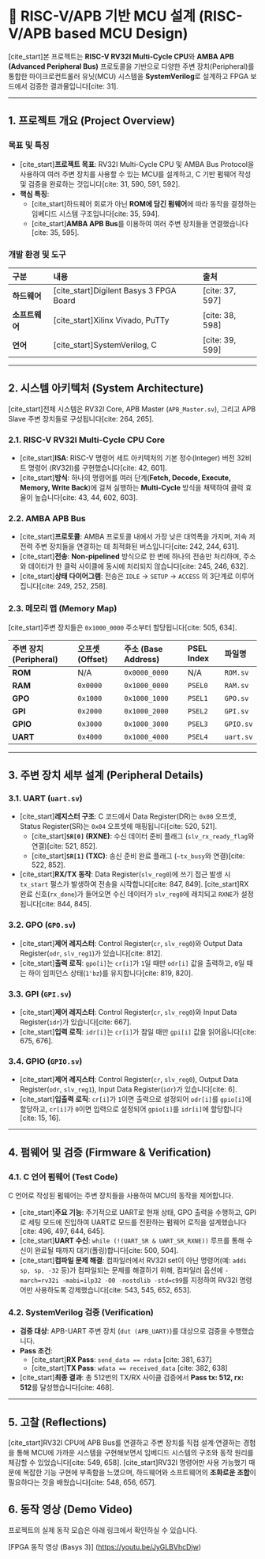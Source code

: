 # 🚀 RISC-V/APB 기반 MCU 설계 (RISC-V/APB based MCU Design)

[cite_start]본 프로젝트는 **RISC-V RV32I Multi-Cycle CPU**와 **AMBA APB (Advanced Peripheral Bus)** 프로토콜을 기반으로 다양한 주변 장치(Peripheral)를 통합한 마이크로컨트롤러 유닛(MCU) 시스템을 **SystemVerilog**로 설계하고 FPGA 보드에서 검증한 결과물입니다[cite: 31].

---

## 1. 프로젝트 개요 (Project Overview)

### 목표 및 특징
* [cite_start]**프로젝트 목표**: RV32I Multi-Cycle CPU 및 AMBA Bus Protocol을 사용하여 여러 주변 장치를 사용할 수 있는 MCU를 설계하고, C 기반 펌웨어 작성 및 검증을 완료하는 것입니다[cite: 31, 590, 591, 592].
* **핵심 특징**:
    * [cite_start]하드웨어 회로가 아닌 **ROM에 담긴 펌웨어**에 따라 동작을 결정하는 임베디드 시스템 구조입니다[cite: 35, 594].
    * [cite_start]**AMBA APB Bus**를 이용하여 여러 주변 장치들을 연결했습니다[cite: 35, 595].

### 개발 환경 및 도구
| 구분 | 내용 | 출처 |
| :--- | :--- | :--- |
| **하드웨어** | [cite_start]Digilent Basys 3 FPGA Board | [cite: 37, 597] |
| **소프트웨어** | [cite_start]Xilinx Vivado, PuTTy | [cite: 38, 598] |
| **언어** | [cite_start]SystemVerilog, C | [cite: 39, 599] |

---

## 2. 시스템 아키텍처 (System Architecture)

[cite_start]전체 시스템은 RV32I Core, APB Master (`APB_Master.sv`), 그리고 APB Slave 주변 장치들로 구성됩니다[cite: 264, 265].

### 2.1. RISC-V RV32I Multi-Cycle CPU Core
* [cite_start]**ISA**: RISC-V 명령어 세트 아키텍처의 기본 정수(Integer) 버전 32비트 명령어 (RV32I)를 구현했습니다[cite: 42, 601].
* [cite_start]**방식**: 하나의 명령어를 여러 단계(**Fetch, Decode, Execute, Memory, Write Back**)에 걸쳐 실행하는 **Multi-Cycle** 방식을 채택하여 클럭 효율이 높습니다[cite: 43, 44, 602, 603].

### 2.2. AMBA APB Bus
* [cite_start]**프로토콜**: AMBA 프로토콜 내에서 가장 낮은 대역폭을 가지며, 저속 저전력 주변 장치들을 연결하는 데 최적화된 버스입니다[cite: 242, 244, 631].
* [cite_start]**전송**: **Non-pipelined** 방식으로 한 번에 하나의 전송만 처리하며, 주소와 데이터가 한 클럭 사이클에 동시에 처리되지 않습니다[cite: 245, 246, 632].
* [cite_start]**상태 다이어그램**: 전송은 `IDLE` $\to$ `SETUP` $\to$ `ACCESS` 의 3단계로 이루어집니다[cite: 249, 252, 258].

### 2.3. 메모리 맵 (Memory Map)
[cite_start]주변 장치들은 `0x1000_0000` 주소부터 할당됩니다[cite: 505, 634].

| 주변 장치 (Peripheral) | 오프셋 (Offset) | 주소 (Base Address) | PSEL Index | 파일명 |
| :--- | :--- | :--- | :--- | :--- |
| **ROM** | N/A | `0x0000_0000` | N/A | `ROM.sv` |
| **RAM** | `0x0000` | `0x1000_0000` | `PSEL0` | `RAM.sv` |
| **GPO** | `0x1000` | `0x1000_1000` | `PSEL1` | `GPO.sv` |
| **GPI** | `0x2000` | `0x1000_2000` | `PSEL2` | `GPI.sv` |
| **GPIO** | `0x3000` | `0x1000_3000` | `PSEL3` | `GPIO.sv` |
| **UART** | `0x4000` | `0x1000_4000` | `PSEL4` | `uart.sv` |

---

## 3. 주변 장치 세부 설계 (Peripheral Details)

### 3.1. UART (`uart.sv`)
* [cite_start]**레지스터 구조**: C 코드에서 Data Register(DR)는 `0x00` 오프셋, Status Register(SR)는 `0x04` 오프셋에 매핑됩니다[cite: 520, 521].
    * [cite_start]**`SR[0]` (RXNE)**: 수신 데이터 준비 플래그 (`slv_rx_ready_flag`와 연결)[cite: 521, 852].
    * [cite_start]**`SR[1]` (TXC)**: 송신 준비 완료 플래그 (`~tx_busy`와 연결)[cite: 522, 852].
* [cite_start]**RX/TX 동작**: Data Register(`slv_reg0`)에 쓰기 접근 발생 시 `tx_start` 펄스가 발생하여 전송을 시작합니다[cite: 847, 849]. [cite_start]RX 완료 신호(`rx_done`)가 들어오면 수신 데이터가 `slv_reg0`에 래치되고 `RXNE`가 설정됩니다[cite: 844, 845].

### 3.2. GPO (`GPO.sv`)
* [cite_start]**제어 레지스터**: Control Register(`cr`, `slv_reg0`)와 Output Data Register(`odr`, `slv_reg1`)가 있습니다[cite: 812].
* [cite_start]**출력 로직**: `gpo[i]`는 `cr[i]`가 `1`일 때만 `odr[i]` 값을 출력하고, `0`일 때는 하이 임피던스 상태(`1'bz`)를 유지합니다[cite: 819, 820].

### 3.3. GPI (`GPI.sv`)
* [cite_start]**제어 레지스터**: Control Register(`cr`, `slv_reg0`)와 Input Data Register(`idr`)가 있습니다[cite: 667].
* [cite_start]**입력 로직**: `idr[i]`는 `cr[i]`가 참일 때만 `gpi[i]` 값을 읽어옵니다[cite: 675, 676].

### 3.4. GPIO (`GPIO.sv`)
* [cite_start]**제어 레지스터**: Control Register(`cr`, `slv_reg0`), Output Data Register(`odr`, `slv_reg1`), Input Data Register(`idr`)가 있습니다[cite: 6].
* [cite_start]**입출력 로직**: `cr[i]`가 `1`이면 출력으로 설정되어 `odr[i]`를 `gpio[i]`에 할당하고, `cr[i]`가 `0`이면 입력으로 설정되어 `gpio[i]`를 `idr[i]`에 할당합니다[cite: 15, 16].

---

## 4. 펌웨어 및 검증 (Firmware & Verification)

### 4.1. C 언어 펌웨어 (Test Code)
C 언어로 작성된 펌웨어는 주변 장치들을 사용하여 MCU의 동작을 제어합니다.
* [cite_start]**주요 기능**: 주기적으로 UART로 현재 상태, GPO 출력을 수행하고, GPI로 세팅 모드에 진입하여 UART로 모드를 전환하는 펌웨어 로직을 설계했습니다[cite: 496, 497, 644, 645].
* [cite_start]**UART 수신**: `while (!(UART_SR & UART_SR_RXNE))` 루프를 통해 수신이 완료될 때까지 대기(폴링)합니다[cite: 500, 504].
* [cite_start]**컴파일 문제 해결**: 컴파일러에서 RV32I set이 아닌 명령어(예: `addi sp, sp, -32` 등)가 컴파일되는 문제를 해결하기 위해, 컴파일러 옵션에 `-march=rv32i -mabi=ilp32 -O0 -nostdlib -std=c99`를 지정하여 RV32I 명령어만 사용하도록 강제했습니다[cite: 543, 545, 652, 653].

### 4.2. SystemVerilog 검증 (Verification)
* **검증 대상**: APB-UART 주변 장치 (`dut (APB_UART)`)를 대상으로 검증을 수행했습니다.
* **Pass 조건**:
    * [cite_start]**RX Pass**: `send_data == rdata` [cite: 381, 637]
    * [cite_start]**TX Pass**: `wdata == received_data` [cite: 382, 638]
* [cite_start]**최종 결과**: 총 512번의 TX/RX 사이클 검증에서 **Pass tx: 512, rx: 512**를 달성했습니다[cite: 468].

---



## 5. 고찰 (Reflections)

[cite_start]RV32I CPU에 APB Bus를 연결하고 주변 장치를 직접 설계·연결하는 경험을 통해 MCU에 가까운 시스템을 구현해보면서 임베디드 시스템의 구조와 동작 원리를 체감할 수 있었습니다[cite: 549, 658]. [cite_start]RV32I 명령어만 사용 가능했기 때문에 복잡한 기능 구현에 부족함을 느꼈으며, 하드웨어와 소프트웨어의 **조화로운 조합**이 필요하다는 것을 배웠습니다[cite: 548, 656, 657].

## 6. 동작 영상 (Demo Video)
프로젝트의 실제 동작 모습은 아래 링크에서 확인하실 수 있습니다.

[FPGA 동작 영상 (Basys 3)] (https://youtu.be/JyGLBVhcDjw)

